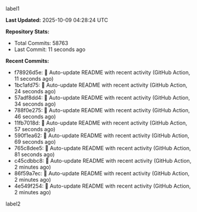 
label1 
<!-- ACTIVITY_START -->
**Last Updated:** 2025-10-09 04:28:24 UTC

**Repository Stats:**
- Total Commits: 58763
- Last Commit: 11 seconds ago

**Recent Commits:**
- f78926d5e: 🤖 Auto-update README with recent activity (GitHub Action, 11 seconds ago)
- 1bc1afd75: 🤖 Auto-update README with recent activity (GitHub Action, 24 seconds ago)
- 57adf8dd4: 🤖 Auto-update README with recent activity (GitHub Action, 34 seconds ago)
- 788f0e275: 🤖 Auto-update README with recent activity (GitHub Action, 46 seconds ago)
- 11fb7018d: 🤖 Auto-update README with recent activity (GitHub Action, 57 seconds ago)
- 590f1ea62: 🤖 Auto-update README with recent activity (GitHub Action, 69 seconds ago)
- 765c8dee5: 🤖 Auto-update README with recent activity (GitHub Action, 81 seconds ago)
- c45cdbbc8: 🤖 Auto-update README with recent activity (GitHub Action, 2 minutes ago)
- 86f59a7ec: 🤖 Auto-update README with recent activity (GitHub Action, 2 minutes ago)
- 4e549f254: 🤖 Auto-update README with recent activity (GitHub Action, 2 minutes ago)
<!-- ACTIVITY_END -->

label2
